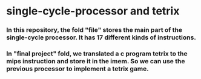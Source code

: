 # single-cycle-processor and tetrix
### In this repository, the fold "file" stores the main part of the single-cycle processor. It has 17 different kinds of instructions.
### In "final project" fold, we translated a c program tetrix to the mips instruction and store it in the imem. So we can use the previous processor to implement a tetrix game.
